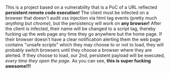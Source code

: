 This is a project based on a vulnerability that is a PoC of a URL reflected **persistent remote code execution!** The client must be infected on a browser that doesn't audit xss injection via html tag events (pretty much *anything but chrome*), but the persistency will work on **any browser!** After the client is infected, their name will be changed to a script tag, thereby fucking up the web page any time they go anywhere but the home page. If their browser doesn't have a clear notification alerting them the web page contains "unsafe scripts" which they may choose to or not to load, they will probably switch browsers until they choose a browser where they are alerted. If they choose to load, our 2nd, persistent payload will be executed, *every time they open the page.* 
As you can see, **this is super fucking awesome!!!**
